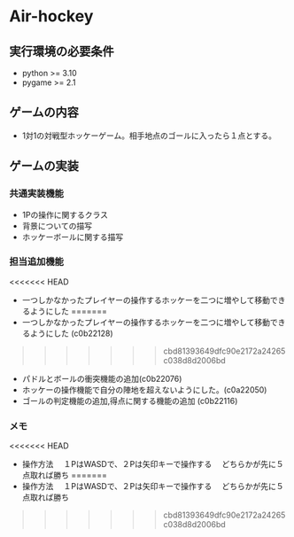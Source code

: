 # Air-hockey

## 実行環境の必要条件
* python >= 3.10
* pygame >= 2.1

## ゲームの内容
* 1対1の対戦型ホッケーゲーム。相手地点のゴールに入ったら１点とする。

## ゲームの実装
### 共通実装機能
* 1Pの操作に関するクラス
* 背景についての描写
* ホッケーボールに関する描写


### 担当追加機能
<<<<<<< HEAD
* 一つしかなかったプレイヤーの操作するホッケーを二つに増やして移動できるようにした
=======
* 一つしかなかったプレイヤーの操作するホッケーを二つに増やして移動できるようにした (c0b22128)
>>>>>>> cbd81393649dfc90e2172a24265c038d8d2006bd
* パドルとボールの衝突機能の追加(c0b22076)
* ホッケーの操作機能で自分の陣地を超えないようにした。(c0a22050)
* ゴールの判定機能の追加,得点に関する機能の追加 (c0b22116)
### メモ
<<<<<<< HEAD
* 操作方法 　１PはWASDで、２Pは矢印キーで操作する 　どちらかが先に５点取れば勝ち
=======
* 操作方法
　１PはWASDで、２Pは矢印キーで操作する
　どちらかが先に５点取れば勝ち
>>>>>>> cbd81393649dfc90e2172a24265c038d8d2006bd
